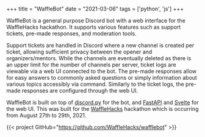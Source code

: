 +++
title = "WaffleBot"
date = "2021-03-06"
tags = ['python', 'js']
+++

WaffleBot is a general purpose Discord bot with a web interface for the WaffleHacks hackathon.
It supports various features such as support tickets, pre-made responses, and moderation tools.

Support tickets are handled in Discord where a new channel is created per ticket, allowing sufficient privacy between the opener and organizers/mentors.
While the channels are eventually deleted as there is an upper limit for the number of channels per server, ticket logs are viewable via a web UI connected to the bot.
The pre-made responses allow for easy answers to commonly asked questions or simply information about various topics accessibly via command.
Similarly to the ticket logs, the pre-made responses are configured through the web UI.

WaffleBot is built on top of [discord.py](https://github.com/Rapptz/discord.py) for the bot, and [FastAPI](https://fastapi.tiangolo.com/) and [Svelte](https://svelte.dev/) for the web UI.
This was built for the [WaffleHacks](https://wafflehacks.tech) hackathon which is occurring from August 27th to 29th, 2021.

{{< project GitHub="https://github.com/WaffleHacks/wafflebot" >}}
